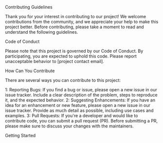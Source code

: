Contributing Guidelines

Thank you for your interest in contributing to our project! We welcome contributions from the community, and we appreciate your help to make this project better.
Before contributing, please take a moment to read and understand the following guidelines.


Code of Conduct

Please note that this project is governed by our Code of Conduct. 
By participating, you are expected to uphold this code. Please report unacceptable behavior to [project contact email].


How Can You Contribute

There are several ways you can contribute to this project:

1: Reporting Bugs: If you find a bug or issue, please open a new issue in our issue tracker. 
Include a clear description of the problem, steps to reproduce it, and the expected behavior.
2: Suggesting Enhancements: If you have an idea for an enhancement or new feature, please open a new issue in our issue tracker.
Provide as much detail as possible, including use cases and examples.
3: Pull Requests: If you're a developer and would like to contribute code, you can submit a pull request (PR). 
Before submitting a PR, please make sure to discuss your changes with the maintainers.

Getting Started

